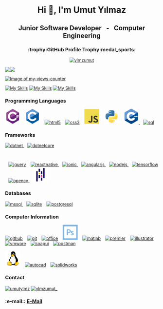 <h1 align="center">Hi 👋, I'm Umut Yılmaz</h1>
<h2 align="center">Junior Software Developer &ensp;-&ensp; Computer Engineering</h2>

<h3 align="center">:trophy:GitHub Profile Trophy:medal_sports:</h3>
<p align="center"> <a href="https://github.com/ryo-ma/github-profile-trophy"><img src="https://github-profile-trophy.vercel.app/?username=ylmzumut&row=1&column=7&theme=algolia" alt="ylmzumut" style="transform: scale(1);"/></a> </p>

<div align="center">
  <div style="display: flex;">
    <img src="https://github-readme-stats.vercel.app/api/top-langs/?username=ylmzumut&layout=compact&show_icons=true&title_color=ffffff&icon_color=34abeb&text_color=daf7dc&bg_color=151515" style="vertical-align: top;" />
    <img src="https://github-readme-stats.vercel.app/api?username=ylmzumut&show_icons=true&title_color=ffffff&icon_color=34abeb&text_color=daf7dc&bg_color=151515" />
  </div>
</div>

[![Image of my-views-counter](https://github.com/ylmzumut/my-views-counter/blob/master/svg/471639041/badge.svg)](https://github.com/ylmzumut/my-views-counter/blob/master/readme/471639041/week.md)

[![My Skills](https://skillicons.dev/icons?i=cs,js,html,css,py,c,cpp)](https://umutylmz.com)
[![My Skills](https://skillicons.dev/icons?i=dotnet,react,redux,angular,nodejs,tensorflow)](https://umutylmz.com)
[![My Skills](https://skillicons.dev/icons?i=github,git,ps,matlab,pr,ai,linux,autocad)](https://umutylmz.com)

<h3 align="left" id="programming">Programming Languages</h3>
<p align="left">
<!--C#-->
<a href="#programming"><img src="https://raw.githubusercontent.com/devicons/devicon/master/icons/csharp/csharp-original.svg" alt="csharp" width="50" height="50"/></a>
  <!--C-->&ensp;
<a href="#programming"><img src="https://raw.githubusercontent.com/devicons/devicon/master/icons/c/c-original.svg" alt="c" width="50" height="50"/></a>
<!--HTML-->&ensp;
<a href="#programming"><img src="https://i.hizliresim.com/8v9742o.png" alt="html5" width="50" height="50"/></a>
<!--CSS-->&ensp;
<a href="#programming"><img src="https://i.hizliresim.com/hamfgs7.png" alt="css3" width="50" height="50"/></a>
<!--JavaScript-->&ensp;
<a href="#programming"><img src="https://raw.githubusercontent.com/devicons/devicon/master/icons/javascript/javascript-original.svg" alt="javascript" width="50" height="50"/></a>
<!--Python-->&ensp;
<a href="#programming"><img src="https://raw.githubusercontent.com/devicons/devicon/master/icons/python/python-original.svg" alt="python" width="50" height="50"/></a>
<!--C++-->&ensp;
<a href="#programming"><img src="https://raw.githubusercontent.com/devicons/devicon/master/icons/cplusplus/cplusplus-original.svg" alt="cplusplus" width="50" height="50"/> </a>
  <!--sql+-->&ensp;
<a href="#programming"><img src="https://sezeromer.com/wp-content/uploads/2018/01/sql.png" alt="sql" height="50"/> </a>
  </p>
  
<h3 align="left" id="framework">Frameworks</h3>
<p align="left" >
  <!-- .NET Framework -->
<a href="#framework"><img src="https://i.hizliresim.com/ekot9jd.png" alt="dotnet" height="50"/>  </a>
  <!-- .NET Core -->&ensp;
<a href="#framework"><img src="https://i.hizliresim.com/t7palgp.png" alt="dotnetcore" height="50"/></a>
  </p>
  <br/> 
<p align="left">
  <!-- jQuery -->&ensp;
<a href="#framework"><img src="https://icon-library.com/images/jquery-icon-png/jquery-icon-png-7.jpg" alt="jquery" width="50" height="50"/></a>
  <!-- React Native -->&ensp;
<a href="#framework"><img src="https://i.hizliresim.com/ap3ye95.png" alt="reactnative"  height="50"/>  </a>
  <!-- İonic Framework -->&ensp;
<a href="#framework"><img src="https://upload.wikimedia.org/wikipedia/commons/d/d1/Ionic_Logo.svg" alt="ionic" width="50" height="50"/>  </a>
<!-- angular -->&ensp;
<a href="#framework"><img src="https://angular.io/assets/images/logos/angularjs/AngularJS-Shield.svg" alt="angularjs" width="50" height="50"/>  </a>
  <!-- NodeJS -->&ensp;
<a href="#framework"><img src="https://hackr.io/tutorials/learn-node-js/logo/logo-node-js?ver=1610118577" alt="nodejs" width="50" height="50"/>  </a>
  <!-- TensorFlow -->&ensp;
<a href="#framework"><img src="https://www.vectorlogo.zone/logos/tensorflow/tensorflow-icon.svg" alt="tensorflow" width="50" height="50"/>  </a>
<!-- OpenCV -->&ensp;
<a href="#framework"><img src="https://www.vectorlogo.zone/logos/opencv/opencv-icon.svg" alt="opencv" width="50" height="50"/>  </a>
  <!-- Pandas -->&ensp;
<a href="#framework"><img src="https://raw.githubusercontent.com/devicons/devicon/2ae2a900d2f041da66e950e4d48052658d850630/icons/pandas/pandas-original.svg" alt="pandas" width="50" height="50"/>    </a>
</p>
    
<h3 align="left" id="datebase">Databases</h3>
<p align="left" >
  <!-- MSSQL -->
<a href="#datebase"><img src="https://i.hizliresim.com/7ulhk0y.png" alt="mssql" height="50"/>  </a>
<!-- SQLite -->&ensp;
<a href="#datebase"><img src="https://www.vectorlogo.zone/logos/sqlite/sqlite-icon.svg" alt="sqlite" height="50"/></a>
  <!-- postgresql -->&ensp;
  <a href="#datebase"><img src="https://upload.wikimedia.org/wikipedia/commons/thumb/2/29/Postgresql_elephant.svg/745px-Postgresql_elephant.svg.png" alt="postgresql" height="50"/> </a>
</p>

<h3 align="left" id="cominfo">Computer Information</h3>
<p align="left" >
<!-- github -->
 <a href="#cominfo"><img src="https://cdn-icons-png.flaticon.com/512/25/25231.png" alt="github" height="50"/></a>
<!-- git -->&ensp;
   <a href="#cominfo"><img src="https://www.vectorlogo.zone/logos/git-scm/git-scm-icon.svg" alt="git" height="50"/></a>
<!-- office -->&ensp;
   <a href="#cominfo"><img src="https://upload.wikimedia.org/wikipedia/commons/thumb/0/0c/Microsoft_Office_logo_%282013%E2%80%932019%29.svg/1728px-Microsoft_Office_logo_%282013%E2%80%932019%29.svg.png" alt="office" height="50"/></a>
<!-- photoshop -->&ensp;
   <a href="#cominfo"><img src="https://raw.githubusercontent.com/devicons/devicon/master/icons/photoshop/photoshop-line.svg" alt="photoshop" height="50"/></a>
<!-- matlab -->&ensp;
 <a href="#cominfo"><img src="https://upload.wikimedia.org/wikipedia/commons/2/21/Matlab_Logo.png" alt="matlab" height="50"/></a>
<!-- premier -->&ensp;
   <a href="#cominfo"><img src="https://ph-test-11.slatic.net/p/c1ed676f6c550b5537b93f23cefa031e.png" alt="premier" height="50"/></a>
<!-- illustrator -->&ensp;
 <a href="#cominfo"><img src="https://www.vectorlogo.zone/logos/adobe_illustrator/adobe_illustrator-icon.svg" alt="illustrator" height="50"/></a>
<!-- vmware -->&ensp;
   <a href="#cominfo"><img src="https://www.freepnglogos.com/uploads/vmware-png-logo/vmware-workstation-universal-keygen-png-logo-0.png" alt="vmware" height="50"/></a>
  <!-- soapui -->&ensp;
   <a href="#cominfo"><img src="https://www.soapui.org/smartbearbrand/media/images/logos/product-only/su_product-only-clr.svg" alt="soapui" height="50"/></a>
  <!-- postman -->&ensp;
   <a href="#cominfo"><img src="https://www.vectorlogo.zone/logos/getpostman/getpostman-icon.svg" alt="postman" height="50"/></a>
      <!-- linux -->&ensp;  <br/>   <br/> 
 <a href="#cominfo"><img src="https://raw.githubusercontent.com/devicons/devicon/master/icons/linux/linux-original.svg" alt="linux" height="50"/></a>
  <!-- autocad -->&ensp;
   <a href="#cominfo"><img src="https://1.bp.blogspot.com/-Ynk6RtwM4rE/XrgR7i5obQI/AAAAAAACRco/Kz9NDMA_F_YEjQLJDwwsbStjT5Tl4a9vQCK4BGAsYHg/d/AutoCAD_2018_icon.png" alt="autocad" height="50"/></a>
  <!-- solidworks -->&ensp;
   <a href="#cominfo"><img src="https://icon-library.com/images/solidworks-icon/solidworks-icon-24.jpg" alt="solidworks" height="50"/></a>
</p>

<h3 align="left">Contact</h3>
<p align="left">
<a href="https://linkedin.com/in/umutylmz" target="blank"><img align="center"  src="https://raw.githubusercontent.com/rahuldkjain/github-profile-readme-generator/master/src/images/icons/Social/linked-in-alt.svg" alt="umutylmz" height="30" width="45"/></a> <a href="https://instagram.com/ylmzumut_" target="blank"><img align="center" src="https://raw.githubusercontent.com/rahuldkjain/github-profile-readme-generator/master/src/images/icons/Social/instagram.svg" alt="ylmzumut_" height="30" width="45"/></a>
 <h3 display="flex" align-items"center">:e-mail:: <a href="mailto:umutylmz.ce@gmail.com" target="blank">E-Mail</h3></a> 
</p>
